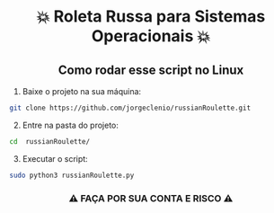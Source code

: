<h1 align='center'>💥 Roleta Russa para Sistemas Operacionais 💥</h1>


<h2 align='center'>Como rodar esse script no Linux </h2>

1. Baixe o projeto na sua máquina:
```bash
git clone https://github.com/jorgeclenio/russianRoulette.git
```

2. Entre na pasta do projeto:
```bash
cd  russianRoulette/
```

3. Executar o script:
```bash
sudo python3 russianRoulette.py
```

<h3 align='center'> ⚠ FAÇA POR SUA CONTA E RISCO ⚠ </h3>
